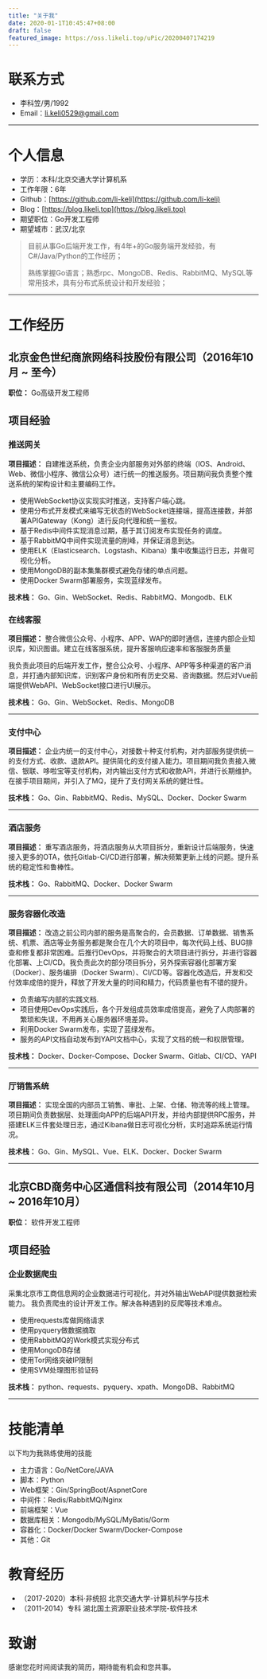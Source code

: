 ```yaml
---
title: "关于我"
date: 2020-01-1T10:45:47+08:00
draft: false
featured_image: https://oss.likeli.top/uPic/20200407174219
---
```


# 联系方式

- 李科笠/男/1992
- Email：<a href="mailto:li.keli0529@gmail.com">li.keli0529@gmail.com</a>

---

# 个人信息

 - 学历：本科/北京交通大学计算机系
 - 工作年限：6年
 - Github：[https://github.com/li-keli](https://github.com/li-keli)
 - Blog：[https://blog.likeli.top](https://blog.likeli.top)
 - 期望职位：Go开发工程师
 - 期望城市：武汉/北京

> 目前从事Go后端开发工作，有4年+的Go服务端开发经验，有C#/Java/Python的工作经历；
> 
> 熟练掌握Go语言；熟悉rpc、MongoDB、Redis、RabbitMQ、MySQL等常用技术，具有分布式系统设计和开发经验；

---


# 工作经历

## 北京金色世纪商旅网络科技股份有限公司（2016年10月 ~ 至今）

**职位：** Go高级开发工程师

## 项目经验

### 推送网关

**项目描述：** 自建推送系统，负责企业内部服务对外部的终端（IOS、Android、Web、微信小程序、微信公众号）进行统一的推送服务。项目期间我负责整个推送系统的架构设计和主要编码工作。

* 使用WebSocket协议实现实时推送，支持客户端心跳。
* 使用分布式开发模式来编写无状态的WebSocket连接端，提高连接数，并部署APIGateway（Kong）进行反向代理和统一鉴权。
* 基于Redis中间件实现消息过期，基于其订阅发布实现任务的调度。
* 基于RabbitMQ中间件实现流量的削峰，并保证消息到达。
* 使用ELK（Elasticsearch、Logstash、Kibana）集中收集运行日志，并做可视化分析。
* 使用MongoDB的副本集集群模式避免存储的单点问题。
* 使用Docker Swarm部署服务，实现蓝绿发布。

**技术栈：** Go、Gin、WebSocket、Redis、RabbitMQ、Mongodb、ELK

### 在线客服

**项目描述：** 整合微信公众号、小程序、APP、WAP的即时通信，连接内部企业知识库，知识图谱。建立在线客服系统，提升客服响应速率和客服服务质量

我负责此项目的后端开发工作，整合公众号、小程序、APP等多种渠道的客户消息，并打通内部知识库，识别客户身份和所有历史交易、咨询数据。然后对Vue前端提供WebAPI、WebSocket接口进行UI展示。

**技术栈：** Go、Gin、WebSocket、Redis、MongoDB

---

### 支付中心

**项目描述：** 企业内统一的支付中心，对接数十种支付机构，对内部服务提供统一的支付方式、收款、退款API。提供简化的支付接入能力。项目期间我负责接入微信、银联、哆啦宝等支付机构，对内输出支付方式和收款API，并进行长期维护。在接手项目期间，并引入了MQ，提升了支付网关系统的健壮性。

**技术栈：** Go、Gin、RabbitMQ、Redis、MySQL、Docker、Docker Swarm

---

### 酒店服务

**项目描述：** 重写酒店服务，将酒店服务从大项目拆分，重新设计后端服务，快速接入更多的OTA，依托Gitlab-CI/CD进行部署，解决频繁更新上线的问题。提升系统的稳定性和鲁棒性。

**技术栈：** Go、RabbitMQ、Docker、Docker Swarm

---

### 服务容器化改造

**项目描述：** 改造之前公司内部的服务是高聚合的，会员数据、订单数据、销售系统、机票、酒店等业务服务都是聚合在几个大的项目中，每次代码上线、BUG排查和修复都非常困难。后推行DevOps，并将聚合的大项目进行拆分，并进行容器化部署、上CI/CD。我负责此次的部分项目拆分，另外探索容器化部署方案（Docker）、服务编排（Docker Swarm）、CI/CD等。容器化改造后，开发和交付效率成倍的提升，释放了开发大量的时间和精力，代码质量也有不错的提升。

* 负责编写内部的实践文档.
* 项目使用DevOps实践后，各个开发组成员效率成倍提高，避免了人肉部署的繁琐和失误，不用再关心服务器环境差异。
* 利用Docker Swarm发布，实现了蓝绿发布。
* 服务的API文档自动发布到YAPI文档中心，实现了文档的统一和权限管理。

**技术栈：** Docker、Docker-Compose、Docker Swarm、Gitlab、CI/CD、YAPI

---

### 厅销售系统

**项目描述：** 实现全国的内部员工销售、审批、上架、仓储、物流等的线上管理。项目期间负责数据层、处理面向APP的后端API开发，并给内部提供RPC服务，并搭建ELK三件套处理日志，通过Kibana做日志可视化分析，实时追踪系统运行情况。

**技术栈：** Go、Gin、MySQL、Vue、ELK、Docker、Docker Swarm

---

## 北京CBD商务中心区通信科技有限公司（2014年10月 ~ 2016年10月）

**职位：** 软件开发工程师

## 项目经验

### 企业数据爬虫

采集北京市工商信息网的企业数据进行可视化，并对外输出WebAPI提供数据检索能力。
我负责爬虫的设计开发工作。解决各种遇到的反爬等技术难点。

* 使用requests库做网络请求
* 使用pyquery做数据摘取
* 使用RabbitMQ的Work模式实现分布式
* 使用MongoDB存储
* 使用Tor网络突破IP限制
* 使用SVM处理图形验证码

**技术栈：** python、requests、pyquery、xpath、MongoDB、RabbitMQ

---

# 技能清单

以下均为我熟练使用的技能

- 主力语言：Go/NetCore/JAVA
- 脚本：Python
- Web框架：Gin/SpringBoot/AspnetCore
- 中间件：Redis/RabbitMQ/Nginx
- 前端框架：Vue
- 数据库相关：Mongodb/MySQL/MyBatis/Gorm
- 容器化：Docker/Docker Swarm/Docker-Compose
- 其他：Git


# 教育经历

* （2017-2020）本科·非统招 北京交通大学-计算机科学与技术
* （2011-2014）专科 湖北国土资源职业技术学院-软件技术

# 致谢

感谢您花时间阅读我的简历，期待能有机会和您共事。
